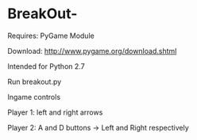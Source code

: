 # BreakOut-

Requires: PyGame Module

Download: http://www.pygame.org/download.shtml

Intended for Python 2.7

Run breakout.py

Ingame controls

Player 1: left and right arrows

Player 2: A and D buttons -> Left and Right respectively
